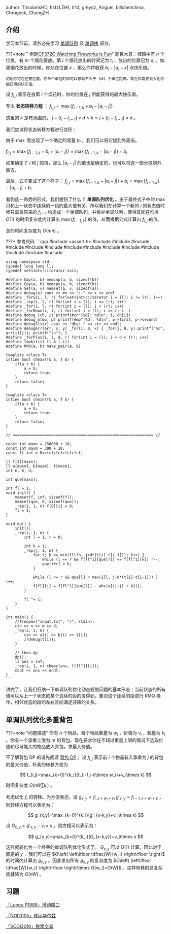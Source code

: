 author: TrisolarisHD, hsfzLZH1, Ir1d, greyqz, Anguei, billchenchina, Chrogeek, ChungZH

## 介绍

学习本节前，请务必先学习 [单调队列](../../ds/monotonous-queue.md) 及 [单调栈](../../ds/monotonous-stack.md) 部分。

???+note " 例题[CF372C Watching Fireworks is Fun](http://codeforces.com/problemset/problem/372/C)"
    题目大意：城镇中有 $n$ 个位置，有 $m$ 个烟花要放。第 $i$ 个烟花放出的时间记为 $t_i$ ，放出的位置记为 $a_i$ 。如果烟花放出的时候，你处在位置 $x$ ，那么你将收获 $b_i-|a_i-x|$ 点快乐值。
    
    初始你可在任意位置，你每个单位时间可以移动不大于 $d$ 个单位距离。现在你需要最大化你能获得的快乐值。

设 $f_{i,j}$ 表示在放第 $i$ 个烟花时，你的位置在 $j$ 所能获得的最大快乐值。

写出 **状态转移方程** ： $f_{i,j}=\max\{f_{i-1,k}+b_i-|a_i-j|\}$ 

这里的 $k$ 是有范围的， $j-(t_{i}-t_{i-1})\times d\le k\le j+(t_{i}-t_{i-1})\times d$ 。

我们尝试将状态转移方程进行变形：

由于 $\max$ 里出现了一个确定的常量 $b_i$ ，我们可以将它提到外面去。

 $f_{i,j}=\max\{f_{i-1,k}+b_i+|a_i-j|\}=\max\{f_{i-1,k}-|a_i-j|\}+b_i$ 

如果确定了 $i$ 和 $j$ 的值，那么 $|a_i-j|$ 的值也是确定的，也可以将这一部分提到外面去。

最后，式子变成了这个样子： $f_{i,j}=\max\{f_{i-1,k}-|a_i-j|\}+b_i=\max\{f_{i-1,k}\}-|a_i-j|+b_i$ 

看到这一熟悉的形式，我们想到了什么？ **单调队列优化** 。由于最终式子中的 $\max$ 只和上一状态中连续的一段的最大值有关，所以我们在计算一个新的 $i$ 的状态值时候只需将原来的 $f_{i-1}$ 构造成一个单调队列，并维护单调队列，使得其能在均摊 $O(1)$ 的时间复杂度内计算出 $\max\{f_{i-1,k}\}$ 的值，从而根据公式计算出 $f_{i,j}$ 的值。

总的时间复杂度为 $O(nm)$ 。

???+ 参考代码
    ```cpp
    #include <assert.h>
    #include <algorithm>
    #include <bitset>
    #include <cmath>
    #include <cstdio>
    #include <cstdlib>
    #include <cstring>
    #include <iomanip>
    #include <iostream>
    #include <map>
    #include <queue>
    #include <set>
    #include <sstream>
    #include <stack>
    #include <vector>
    
    using namespace std;
    typedef long long ll;
    typedef set<int>::iterator ssii;
    
    #define Cmp(a, b) memcmp(a, b, sizeof(b))
    #define Cpy(a, b) memcpy(a, b, sizeof(b))
    #define Set(a, v) memset(a, v, sizeof(a))
    #define debug(x) cout << #x << ": " << x << endl
    #define _forS(i, l, r) for(set<int>::iterator i = (l); i != (r); i++)
    #define _rep(i, l, r) for(int i = (l); i <= (r); i++)
    #define _for(i, l, r) for(int i = (l); i < (r); i++)
    #define _forDown(i, l, r) for(int i = (l); i >= r; i--)
    #define debug_(ch, i) printf(#ch"[%d]: %d\n", i, ch[i])
    #define debug_m(mp, p) printf(#mp"[%d]: %d\n", p->first, p->second)
    #define debugS(str) cout << "dbg: " << str << endl;
    #define debugArr(arr, x, y) _for(i, 0, x) { _for(j, 0, y) printf("%c", arr[i][j]); printf("\n"); }
    #define _forPlus(i, l, d, r) for(int i = (l); i + d < (r); i++)
    #define lowbit(i) (i & (-i))
    #define MPR(a, b) make_pair(a, b)
    
    template <class T>
    inline bool chmax(T& a, T b) {
        if(a < b) {
            a = b;
            return true;
        }
        return false;
    }
    
    template <class T>
    inline bool chmin(T& a, T b) {
        if(a > b) {
            a = b;
            return true;
        }
        return false;
    }
    
    // ============================================================== //
    
    const int maxn = 150000 + 10;
    const int maxm = 300 + 10;
    const ll inf = 0xcfcfcfcfcfcfcfcf;
    
    ll f[2][maxn];
    ll a[maxm], b[maxm], t[maxm];
    int n, m, d;
    
    int que[maxn];
    
    int fl = 1;
    void init() {
        memset(f, inf, sizeof(f));
        memset(que, 0, sizeof(que));
        _rep(i, 1, n) f[0][i] = 0;
        fl = 1;
    }
    
    void dp() {
        init();
        _rep(i, 1, m) {
            int l = 1, r = 0;
            
            int k = 1;
            _rep(j, 1, n) {
                for (; k <= min(1ll*n, j+d*(t[i]-t[i-1])); k++) {
                    while (l <= r && f[fl^1][que[r]] <= f[fl^1][k]) r--;
                    que[++r] = k;
                }
                
                while (l <= r && que[l] < max(1ll, j-d*(t[i]-t[i-1])) ) l++;
                f[fl][j] = f[fl^1][que[l]] - abs(a[i]-j) + b[i];
            }
            
            fl ^= 1;
        }
    }
    
    int main() {
        //freopen("input.txt", "r", stdin);
        cin >> n >> m >> d;
        _rep(i, 1, m) {
            cin >> a[i] >> b[i] >> t[i];
            //debug(t[i]);
        }
        
        // then dp
        dp();
        ll ans = inf;
        _rep(i, 1, n) chmax(ans, f[fl^1][i]);
        cout << ans << endl;
    }
    ```

讲完了，让我们归纳一下单调队列优化动态规划问题的基本形态：当前状态的所有值可以从上一个状态的某个连续的段的值得到，要对这个连续的段进行 RMQ 操作，相邻状态的段的左右区间满足非降的关系。

## 单调队列优化多重背包

???+note "问题描述"
    你有 $n$ 个物品，每个物品重量为 $w_i$ ，价值为 $v_i$ ，数量为 $k_i$ 。你有一个承重上限为 $m$ 的背包，现在要求你在不超过重量上限的情况下选取价值和尽可能大的物品放入背包。求最大价值。

不了解背包 DP 的请先阅读 [背包 DP](../knapsack.md) 。设 $f_{i,j}$ 表示前 $i$ 个物品装入承重为 $j$ 的背包的最大价值，朴素的转移方程为

$$
f_{i,j}=\max_{k=0}^{k_i}(f_{i-1,j-k\times w_i}+v_i\times k)
$$

时间复杂度 $O(nW\sum k_i)$ 。

考虑优化 $f_i$ 的转移。为方便表述，设 $g_{x,y}=f_{i,x\times w_i+y},g'_{x,y}=f_{i-1,x\times w_i+y}$ ，则转移方程可以表示为：

$$
g_{x,y}=\max_{k=0}^{k_i}(g'_{x-k,y}+v_i\times k)
$$

设 $G_{x,y}=g'_{x,y}-v_i\times x$ 。则方程可以表示为：

$$
g_{x,y}=\max_{k=0}^{k_i}(G_{x-k,y})+v_i\times x
$$

这样就转化为一个经典的单调队列优化形式了。 $G_{x,y}$ 可以 $O(1)$ 计算，因此对于固定的 $y$ ，我们可以在 $O\left( \left\lfloor \dfrac{W}{w_i} \right\rfloor \right)$ 的时间内计算出 $g_{x,y}$ 。因此求出所有 $g_{x,y}$ 的复杂度为 $O\left( \left\lfloor \dfrac{W}{w_i} \right\rfloor \right)\times O(w_i)=O(W)$ 。这样转移的总复杂度就降为 $O(nW)$ 。

## 习题

 [「Luogu P1886」滑动窗口](https://loj.ac/problem/10175) 

 [「NOI2005」瑰丽华尔兹](https://www.luogu.com.cn/problem/P2254) 

 [「SCOI2010」股票交易](https://loj.ac/problem/10183) 

